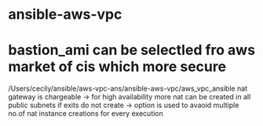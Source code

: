 # ansible-aws-vpc
# bastion_ami can be selectled fro aws market of cis which more secure

/Users/cecily/ansible/aws-vpc-ans/ansible-aws-vpc/aws_vpc_ansible
nat gateway is chargeable -> for high availability more nat can be created in all public subnets
if exits do not create -> option is used to avaoid multiple no.of nat instance creations for every execution
